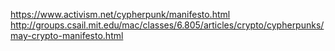 https://www.activism.net/cypherpunk/manifesto.html
http://groups.csail.mit.edu/mac/classes/6.805/articles/crypto/cypherpunks/may-crypto-manifesto.html
